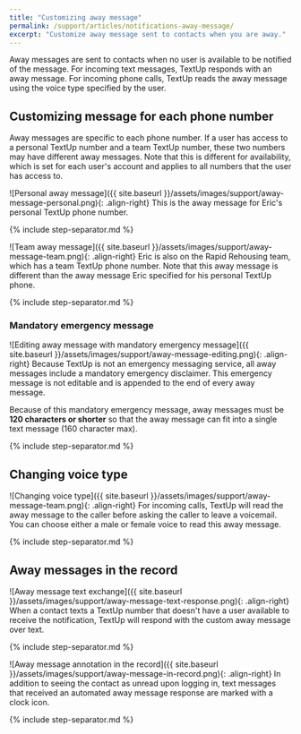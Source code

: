 ```yaml
---
title: "Customizing away message"
permalink: /support/articles/notifications-away-message/
excerpt: "Customize away message sent to contacts when you are away."
---
```


Away messages are sent to contacts when no user is available to be notified of the message. For incoming text messages, TextUp responds with an away message. For incoming phone calls, TextUp reads the away message using the voice type specified by the user.

## Customizing message for each phone number

Away messages are specific to each phone number. If a user has access to a personal TextUp number and a team TextUp number, these two numbers may have different away messages. Note that this is different for availability, which is set for each user's account and applies to all numbers that the user has access to.

![Personal away message]({{ site.baseurl }}/assets/images/support/away-message-personal.png){: .align-right} This is the away message for Eric's personal TextUp phone number.

{% include step-separator.md %}

![Team away message]({{ site.baseurl }}/assets/images/support/away-message-team.png){: .align-right} Eric is also on the Rapid Rehousing team, which has a team TextUp phone number. Note that this away message is different than the away message Eric specified for his personal TextUp phone.

{% include step-separator.md %}

### Mandatory emergency message

![Editing away message with mandatory emergency message]({{ site.baseurl }}/assets/images/support/away-message-editing.png){: .align-right} Because TextUp is not an emergency messaging service, all away messages include a mandatory emergency disclaimer. This emergency message is not editable and is appended to the end of every away message.

Because of this mandatory emergency message, away messages must be **120 characters or shorter** so that the away message can fit into a single text message (160 character max).

{% include step-separator.md %}

## Changing voice type

![Changing voice type]({{ site.baseurl }}/assets/images/support/away-message-team.png){: .align-right} For incoming calls, TextUp will read the away message to the caller before asking the caller to leave a voicemail. You can choose either a male or female voice to read this away message.

{% include step-separator.md %}

## Away messages in the record

![Away message text exchange]({{ site.baseurl }}/assets/images/support/away-message-text-response.png){: .align-right} When a contact texts a TextUp number that doesn't have a user available to receive the notification, TextUp will respond with the custom away message over text.

{% include step-separator.md %}

![Away message annotation in the record]({{ site.baseurl }}/assets/images/support/away-message-in-record.png){: .align-right} In addition to seeing the contact as unread upon logging in, text messages that received an automated away message response are marked with a clock icon.

{% include step-separator.md %}
